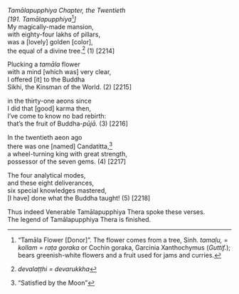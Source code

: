 *Tamālapupphiya Chapter, the Twentieth*  
*\[191. Tamālapupphiya*[^1]*\]*  
My magically-made mansion,  
with eighty-four lakhs of pillars,  
was a \[lovely\] golden \[color\],  
the equal of a divine tree.[^2] (1) \[2214\]

Plucking a *tamāla* flower  
with a mind \[which was\] very clear,  
I offered \[it\] to the Buddha  
Sikhi, the Kinsman of the World. (2) \[2215\]

in the thirty-one aeons since  
I did that \[good\] karma then,  
I’ve come to know no bad rebirth:  
that’s the fruit of Buddha-*pūjā.* (3) \[2216\]

In the twentieth aeon ago  
there was one \[named\] Candatitta,[^3]  
a wheel-turning king with great strength,  
possessor of the seven gems. (4) \[2217\]

The four analytical modes,  
and these eight deliverances,  
six special knowledges mastered,  
\[I have\] done what the Buddha taught! (5) \[2218\]

Thus indeed Venerable Tamālapupphiya Thera spoke these verses.  
The legend of Tamālapupphiya Thera is finished.  
[^1]: “Tamāla Flower \[Donor\]”. The flower comes from a tree, Sinh.
    *tamaḷu,* = *kollam* = *raṭa goraka* or Cochin goraka, Garcinia
    Xanthochymus (*Guttif.*); bears greenish-white flowers and a fruit
    used for jams and curries.  
[^2]: *devalaṭṭhi = devarukkha*  
[^3]: “Satisfied by the Moon”
